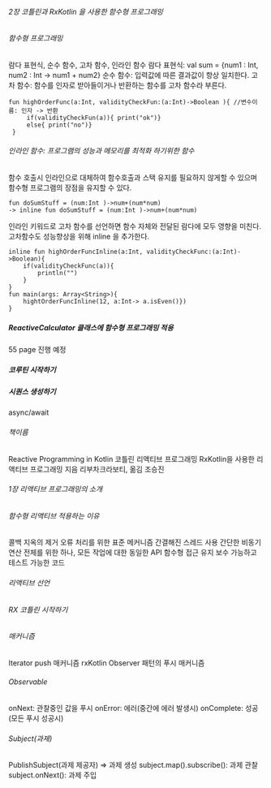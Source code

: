 ###### 2장 코틀린과 RxKotlin 을 사용한 함수형 프로그래밍
###### 함수형 프로그래밍
람다 표현식, 순수 함수, 고차 함수, 인라인 함수
람다 표현식: val sum = {num1 : Int, num2 : Int -> num1 + num2}
순수 함수: 입력값에 따른 결과값이 항상 일치한다.
고차 함수: 함수를 인자로 받아들이거나 반환하는 함수를 고차 함수라 부른다.

```
fun highOrderFunc(a:Int, validityCheckFun:(a:Int)->Boolean ){ //변수이름: 인자 -> 반환
     if(validityCheckFun(a)){ print("ok")}
     else{ print("no")}
 }
```

###### 인라인 함수: 프로그램의 성능과 메모리를 최적화 하기위한 함수
함수 호출시 인라인으로 대체하여 함수호출과 스택 유지를 필요하지 않게할 수 있으며 함수형 프로그램의 장점을 유지할 수 있다.
```
fun doSumStuff = (num:Int )->num+(num*num)
-> inline fun doSumStuff = (num:Int )->num+(num*num)
```
인라인 키워드로 고차 함수를 선언하면 함수 자체와 전달된 람다에 모두 영향을 미친다.
고차함수도 성능향상을 위해 inline 을 추가한다.
```
inline fun highOrderFuncInline(a:Int, validityCheckFunc:(a:Int)->Boolean){
    if(validityCheckFunc(a)){
        println("")
    }
}
fun main(args: Array<String>){
    hightOrderFuncInline(12, a:Int-> a.isEven()})
}
```



##### ReactiveCalculator 클래스에 함수형 프로그래밍 적용
55 page 진행 예정

##### 코루틴 시작하기

##### 시퀀스 생성하기
async/await



###### 책이름
Reactive Programming in Kotlin
코틀린 리액티브 프로그래밍
RxKotlin을 사용한 리액티브 프로그래밍
지음 리부차크라보티, 옮김 조승진

###### 1장 리액티브 프로그래밍의 소개
###### 함수형 리액티브 적용하는 이유
콜백 지옥의 제거
오류 처리를 위한 표준 메커니즘
간결해진 스레드 사용 
간단한 비동기 연산
전체를 위한 하나, 모든 작업에 대한 동일한 API
함수형 접근 
유지 보수 가능하고 테스트 가능한 코드
###### 리액티브 선언
###### RX 코틀린 시작하기
###### 매커니즘
Iterator push 매커니즘
rxKotlin Observer 패턴의 푸시 매커니즘

###### Observable
onNext: 관찰중인 값을 푸시
onError: 에러(중간에 에러 발생시)
onComplete: 성공(모든 푸시 성공시)

###### Subject(과제)
PublishSubject(과제 제공자) => 과제 생성
subject.map().subscribe(): 과제 관찰
subject.onNext(): 과제 주입